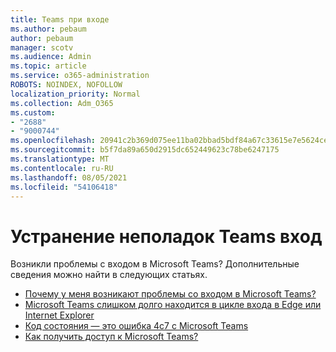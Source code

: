 ```yaml
---
title: Teams при входе
ms.author: pebaum
author: pebaum
manager: scotv
ms.audience: Admin
ms.topic: article
ms.service: o365-administration
ROBOTS: NOINDEX, NOFOLLOW
localization_priority: Normal
ms.collection: Adm_O365
ms.custom:
- "2688"
- "9000744"
ms.openlocfilehash: 20941c2b369d075ee11ba02bbad5bdf84a67c33615e7e5624ce790bb04cb808c
ms.sourcegitcommit: b5f7da89a650d2915dc652449623c78be6247175
ms.translationtype: MT
ms.contentlocale: ru-RU
ms.lasthandoff: 08/05/2021
ms.locfileid: "54106418"
---
```

# <a name="troubleshooting-teams-sign-in"></a>Устранение неполадок Teams вход 

Возникли проблемы с входом в Microsoft Teams? Дополнительные сведения можно найти в следующих статьях.

- [Почему у меня возникают проблемы со входом в Microsoft Teams?](https://support.office.com/article/a02f683b-61a3-4008-9447-ee60c5593b0f)
- [Microsoft Teams слишком долго находится в цикле входа в Edge или Internet Explorer](https://docs.microsoft.com/microsoftteams/troubleshoot/teams-sign-in/sign-in-loop)
- [Код состояния — это ошибка 4c7 с Microsoft Teams](https://support.microsoft.com/help/4041047/modern-authentication-failed-here-status-code-is-4c7-when-signing-in-t)
- [Как получить доступ к Microsoft Teams?](https://support.office.com/article/how-do-i-get-access-to-microsoft-teams-fc7f1634-abd3-4f26-a597-9df16e4ca65b)